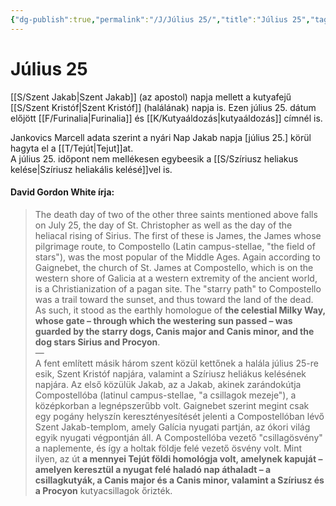 ```yaml
---
{"dg-publish":true,"permalink":"/J/Július 25/","title":"Július 25","tags":["Englishtexttranslated"],"created":"2023-10-30T12:54","updated":"2024-11-19T11:41"}
---
```



# Július 25

[[S/Szent Jakab\|Szent Jakab]] (az apostol) napja mellett a kutyafejű [[S/Szent Kristóf\|Szent Kristóf]] (halálának) napja is. Ezen július 25. dátum előjött [[F/Furinalia\|Furinalia]] és [[K/Kutyaáldozás\|kutyaáldozás]] címnél is.  

Jankovics Marcell adata szerint a nyári Nap Jakab napja \[július 25.\] körül hagyta el a [[T/Tejút\|Tejut]]at.  
A július 25. időpont nem mellékesen egybeesik a [[S/Szíriusz heliakus kelése\|Szíriusz heliakális kelésé]]vel is.  

#### David Gordon White írja:

> The death day of two of the other three saints mentioned above falls on July 25, the day of St. Christopher as well as the day of the heliacal rising of Sirius. The first of these is James, the James whose pilgrimage route, to Compostello (Latin campus-stellae, "the field of stars"), was the most popular of the Middle Ages. Again according to Gaignebet, the church of St. James at Compostello, which is on the western shore of Galicia at a western extremity of the ancient world, is a Christianization of a pagan site. The "starry path" to Compostello was a trail toward the sunset, and thus toward the land of the dead. As such, it stood as the earthly homologue of **the celestial Milky Way, whose gate – through which the westering sun passed – was guarded by the starry dogs, Canis major and Canis minor, and the dog stars Sirius and Procyon**.  
> —  
> A fent említett másik három szent közül kettőnek a halála július 25-re esik, Szent Kristóf napjára, valamint a Szíriusz heliákus kelésének napjára. Az első közülük Jakab, az a Jakab, akinek zarándokútja Compostellóba (latinul campus-stellae, "a csillagok mezeje"), a középkorban a legnépszerűbb volt. Gaignebet szerint megint csak egy pogány helyszín keresztényesítését jelenti a Compostellóban lévő Szent Jakab-templom, amely Galícia nyugati partján, az ókori világ egyik nyugati végpontján áll. A Compostellóba vezető "csillagösvény" a naplemente, és így a holtak földje felé vezető ösvény volt. Mint ilyen, az út **a mennyei Tejút földi homológja volt, amelynek kapuját – amelyen keresztül a nyugat felé haladó nap áthaladt – a csillagkutyák, a Canis major és a Canis minor, valamint a Szíriusz és a Procyon** kutyacsillagok őrizték.  